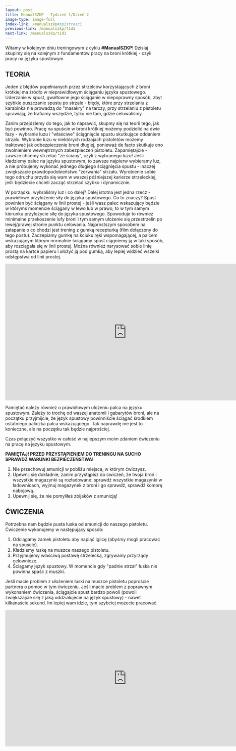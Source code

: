 ```yaml
---
layout: post
title: ManualSZKP - Tydzień 1/Dzień 2
image-type: image-full
index-link: /manualszkp#spistresci
previous-link: /manualszkp/t1d1
next-link: /manualszkp/t1d3
---
```

Witamy w kolejnym dniu treningowym z cyklu **#ManualSZKP**! Dzisiaj skupimy się na kolejnym z fundamentów pracy na broni krótkiej - czyli pracy na języku spustowym.

## TEORIA

Jeden z błędów popełnianych przez strzelców korzystających z broni krótkiej ma źródło w nieprawidłowym ściąganiu języka spustowego. Uderzanie w spust, gwałtowne jego ściąganie w niepoprawny sposób, zbyt szybkie puszczanie spustu po strzale - błędy, które przy strzelaniu z karabinka nie prowadzą do "masakry" na tarczy, przy strzelaniu z pistoletu sprawiają, że trafiamy wszędzie, tylko nie tam, gdzie celowaliśmy.

Zanim przejdziemy do tego, jak to naprawić, skupmy się na teorii tego, jak być powinno. Pracę na spuście w broni krótkiej możemy podzielić na dwie fazy - wybranie luzu i "właściwe" ściągnięcie spustu skutkujące oddaniem strzału. Wybranie luzu w niektórych rodzajach pistoletów możemy traktować jak odbezpieczenie broni długiej, ponieważ de facto skutkuje ono zwolnieniem wewnętrznych zabezpieczeń pistoletu. Zapamiętajcie - zawsze chcemy strzelać "ze ściany", czyli z wybranego luzu! Jeśli kładziemy palec na języku spustowym, to zawsze najpierw wybieramy luz, a nie próbujemy wykonać jednego długiego ściągnięcia spustu - inaczej zwiększacie prawdopodobieństwo "zerwania" strzału. Wyrobienie sobie tego odruchu przyda się wam w waszej późniejszej karierze strzeleckiej, jeśli będziecie chcieli zacząć strzelać szybko i dynamicznie.

W porządku, wybraliśmy luz i co dalej? Dalej istotna jest jedna rzecz - prawidłowe przyłożenie siły do języka spustowego. Co to znaczy? Spust powinien być ściągany w linii prostej - jeśli wasz palec wskazujący będzie w którymś momencie ściągany w lewo lub w prawo, to w tym samym kierunku przyłożycie siłę do języka spustowego. Spowoduje to również minimalne przekoszenie lufy broni i tym samym ułożenie się przestrzelin po lewej/prawej stronie punktu celowania. Najprostszym sposobem na załapanie o co chodzi jest trening z gumką recepturką (film dołączony do tego postu). Zaczepiamy gumkę na kciuku ręki wspomagającej, a palcem wskazującym którym normalnie ściągamy spust ciągniemy ją w taki sposób, aby rozciągała się w linii prostej. Można również narysować sobie linię prostą na kartce papieru i ułożyć ją pod gumką, aby lepiej widzieć wszelki odstępstwa od linii prostej. 

<center><iframe width="768" height="432" src="https://www.youtube.com/embed/de1cHUz_FTg" title="YouTube video player" frameborder="0" allow="accelerometer; autoplay; clipboard-write; encrypted-media; gyroscope; picture-in-picture" allowfullscreen></iframe></center>

Pamiętać należy również o prawidłowym ułożeniu palca na języku spustowym. Zależy to trochę od waszej anatomii i gabarytów broni, ale na początku przyjmijcie, że język spustowy powinniście ściągać środkiem ostatniego paliczka palca wskazującego. Tak naprawdę nie jest to konieczne, ale na początku tak będzie najprościej.

Czas połączyć wszystko w całość w najlepszym moim zdaniem ćwiczeniu na pracę na języku spustowym. 

**PAMIĘTAJ! PRZED PRZYSTĄPIENIEM DO TRENINGU NA SUCHO SPRAWDŹ WARUNKI BEZPIECZEŃSTWA!**

1. Nie przechowuj amunicji w pobliżu miejsca, w którym ćwiczysz.
2. Upewnij się dokładnie, zanim przystąpisz do ćwiczeń, że twoja broń i wszystkie magazynki są rozładowane: sprawdź wszystkie magazynki w ładownicach, wyjmuj magazynek z broni i go sprawdź, sprawdź komorę nabojową.
3. Upewnij się, że nie pomyliłeś zbijaków z amunicją!

## ĆWICZENIA

Potrzebna nam będzie pusta łuska od amunicji do naszego pistoletu. Ćwiczenie wykonujemy w następujący sposób:

1. Odciągamy zamek pistoletu aby napiąć iglicę (abyśmy mogli pracować na spuście).
2. Kładziemy łuskę na muszce naszego pistoletu.
3. Przyjmujemy właściwą postawę strzelecką, zgrywamy przyrządy celownicze.
4. Ściągamy język spustowy. W momencie gdy "padnie strzał" łuska nie powinna spaść z muszki.

Jeśli macie problem z ułożeniem łuski na muszce pistoletu poproście partnera o pomoc w tym ćwiczeniu. Jeśli macie problem z poprawnym wykonaniem ćwiczenia, ściągajcie spust bardzo powoli (powoli zwiększajcie siłę z jaką oddziałujecie na język spustowy) - nawet kilkanaście sekund. Im lepiej wam idzie, tym szybciej możecie pracować.

<center><iframe width="768" height="432" src="https://www.youtube.com/embed/lzo9R8DDpWI" title="YouTube video player" frameborder="0" allow="accelerometer; autoplay; clipboard-write; encrypted-media; gyroscope; picture-in-picture" allowfullscreen></iframe></center>
